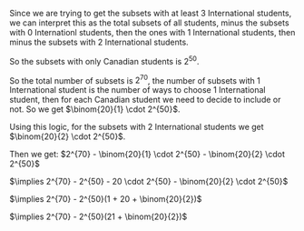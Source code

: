 Since we are trying to get the subsets with at least 3 International students, we can interpret this as the total subsets of all students, minus the subsets with 0 Internationl students, then the ones with 1 International students, then minus the subsets with 2 International students.

So the subsets with only Canadian students is $2^{50}$.

So the total number of subsets is $2^{70}$, the number of subsets with 1 International student is the number of ways to choose 1 International student, then for each Canadian student we need to decide to include or not. So we get $\binom{20}{1} \cdot 2^{50}$.

Using this logic, for the subsets with 2 International students we get $\binom{20}{2} \cdot 2^{50}$.

Then we get: $2^{70} - \binom{20}{1} \cdot 2^{50} - \binom{20}{2} \cdot 2^{50}$

$\implies 2^{70} - 2^{50} - 20 \cdot 2^{50} - \binom{20}{2} \cdot 2^{50}$

$\implies 2^{70} - 2^{50}(1 + 20 + \binom{20}{2})$

$\implies 2^{70} - 2^{50}(21 + \binom{20}{2})$